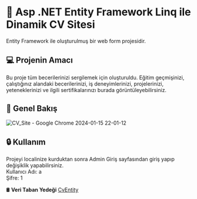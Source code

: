 # 📌 Asp .NET Entity Framework Linq ile Dinamik CV Sitesi

Entity Framework ile oluşturulmuş bir web form projesidir.

## 💻 Projenin Amacı
Bu proje tüm becerilerinizi sergilemek için oluşturuldu. Eğitim geçmişinizi, çalıştığınız alandaki becerilerinizi, iş deneyimlerinizi, projelerinizi, yeteneklerinizi ve ilgili sertifikalarınızı burada görüntüleyebilirsiniz. 

## 👀 Genel Bakış  

![CV_Site - Google Chrome 2024-01-15 22-01-12](https://github.com/Fatmaaktar/CvEntity/assets/106100226/87798d8c-56ea-4c54-aae2-14604535b7f4)  



## 🔒 Kullanım  
Projeyi localinize kurduktan sonra Admin Giriş sayfasından giriş yapıp değişiklik yapabilirsiniz.  
Kullanıcı Adı: a  
Şifre: 1  


🛢 **Veri Taban Yedeği**  [CvEntity](CvEntity.bak)  



